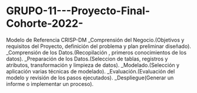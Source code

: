 # GRUPO-11---Proyecto-Final-Cohorte-2022-
Modelo de Referencia CRISP-DM
_Comprensión del Negocio.(Objetivos y requisitos del Proyecto, definición del problema y plan preliminar diseñado).
_Comprensión de los Datos.(Recopilación , primeros conocimientos de los datos).
_Preparación de los Datos.(Seleccion de tablas, registros y atributos, transformación y limpieza de datos).
_Modelado.(Selección y aplicación varias técnicas de modelado).
_Evaluación.(Evaluación del modelo y revisión de los pasos ejecutados).
_Despliegue(Generar un informe o implementar un proceso).
